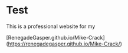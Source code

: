 # Test
This is a professional website for my  

[RenegadeGasper.github.io/Mike-Crack] (https://renegadegasper.github.io/Mike-Crack/)
